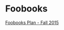 # Foobooks

[Foobooks Plan - Fall 2015](https://docs.google.com/document/d/1fdnFxXO8c8XyFdMgjSQsYt4hXhUEXtEMgwa4MpE98sA/edit#heading=h.tyd3u8uoaz9p)

